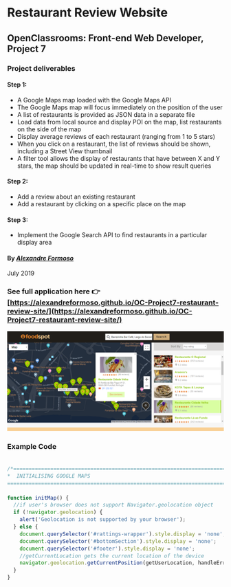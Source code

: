 # Restaurant Review Website

## OpenClassrooms: Front-end Web Developer, Project 7

### Project deliverables

#### Step 1: 
* A Google Maps map loaded with the Google Maps API 
* The Google Maps map will focus immediately on the position of the user
* A list of restaurants is provided as JSON data in a separate file
* Load data from local source and display POI on the map, list restaurants on the side of the map
* Display average reviews of each restaurant (ranging from 1 to 5 stars) 
* When you click on a restaurant, the list of reviews should be shown, including a Street View thumbnail
* A filter tool allows the display of restaurants that have between X and Y stars, the map should be updated in real-time to show result queries

#### Step 2: 
* Add a review about an existing restaurant
* Add a restaurant by clicking on a specific place on the map

#### Step 3: 
* Implement the Google Search API to find restaurants in a particular display area

#### By [*Alexandre Formoso*](https://aformoso.dev)
July 2019


### See full application here :point_right: [https://alexandreformoso.github.io/OC-Project7-restaurant-review-site/](https://alexandreformoso.github.io/OC-Project7-restaurant-review-site/)

![game printscreen](/images/app-preview.png)

### Example Code
```javascript

/*===========================================================================================================
*  INITIALISING GOOGLE MAPS
===========================================================================================================*/

function initMap() {
  //if user's browser does not support Navigator.geolocation object
  if (!navigator.geolocation) {
    alert('Geolocation is not supported by your browser');
  } else {
    document.querySelector('#rattings-wrapper').style.display = 'none';
    document.querySelector('#bottomSection').style.display = 'none';
    document.querySelector('#footer').style.display = 'none';
    //getCurrentLocation gets the current location of the device
    navigator.geolocation.getCurrentPosition(getUserLocation, handleErrors, options);
  }
}

